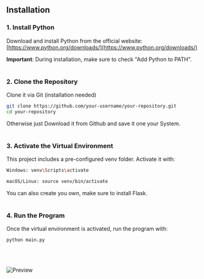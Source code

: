 ## Installation

### 1. Install Python
Download and install Python from the official website:  
[https://www.python.org/downloads/](https://www.python.org/downloads/)  

**Important**: During installation, make sure to check "Add Python to PATH".
<br></br>

### 2. Clone the Repository
Clone it via Git (installation needed)
```bash
git clone https://github.com/your-username/your-repository.git
cd your-repository
```
Otherwise just Download it from Github and save it one your System.
<br></br>

### 3. Activate the Virtual Environment
This project includes a pre-configured venv folder. Activate it with:
```bash
Windows: venv\Scripts\activate
```
```bash
macOS/Linux: source venv/bin/activate
``` 
You can also create you own, make sure to install Flask.
<br></br>

### 4. Run the Program
Once the virtual environment is activated, run the program with:
```bash
python main.py
```
<br></br>

![Preview](https://github.com/user-attachments/assets/29801505-1bcf-44f7-aa67-1442d9e7b7f0)
